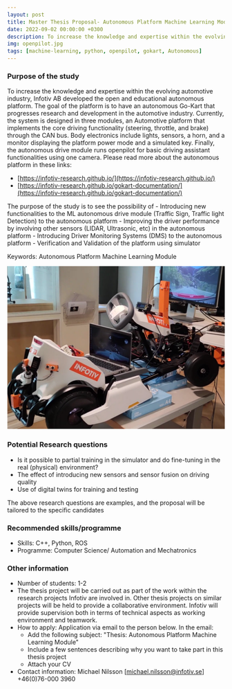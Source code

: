 ```yaml
---
layout: post
title: Master Thesis Proposal- Autonomous Platform Machine Learning Module
date: 2022-09-02 00:00:00 +0300
description: To increase the knowledge and expertise within the evolving automotive industry, Infotiv AB developed the open and educational autonomous platform. The goal of the platform is to have an autonomous Go-Kart that progresses research and development in the automotive industry.
img: openpilot.jpg
tags: [machine-learning, python, openpilot, gokart, Autonomous]
---
```



### Purpose of the study
To increase the knowledge and expertise within the evolving automotive industry, Infotiv AB developed the open and educational autonomous platform. The goal of the platform is to have an autonomous Go-Kart that progresses research and development in the automotive industry.
Currently, the system is designed in three modules, an Automotive platform that implements the core driving functionality (steering, throttle, and brake) through the CAN bus. Body electronics include lights, sensors, a horn, and a monitor displaying the platform power mode and a simulated key. Finally, the autonomous drive module runs openpilot for basic driving assistant functionalities using one camera. Please read more about the autonomous platform in these links:

- [https://infotiv-research.github.io/](https://infotiv-research.github.io/) 
- [https://infotiv-research.github.io/gokart-documentation/](https://infotiv-research.github.io/gokart-documentation/) 


The purpose of the study is to see the possibility of
	- Introducing new functionalities to the ML autonomous drive module (Traffic Sign, Traffic light Detection) to the autonomous platform
	- Improving the driver performance by involving other sensors (LIDAR, Ultrasonic, etc) in the autonomous platform
	- Introducing Driver Monitoring Systems (DMS) to the autonomous platform
	- Verification and Validation of the platform using simulator

Keywords: Autonomous Platform Machine Learning Module

![GoKart autonomous platform](/assets/img/gokart-ml.png)


### Potential Research questions

 - Is it possible to partial training in the simulator and do fine-tuning in the real (physical) environment?
 - The effect of introducing new sensors and sensor fusion on driving quality
 - Use of digital twins for training and testing

The above research questions are examples, and the proposal will be tailored to the specific candidates

### Recommended skills/programme
 - Skills: C++, Python, ROS
 - Programme: Computer Science/ Automation and Mechatronics

### Other information
 - Number of students: 1-2
 - The thesis project will be carried out as part of the work within the research projects Infotiv are involved in. Other thesis projects on similar projects will be held to provide a collaborative environment. Infotiv will provide supervision both in terms of technical aspects as working environment and teamwork.
 - How to apply: Application via email to the person below. In the email:
     * Add the following subject: "Thesis: Autonomous Platform Machine Learning Module"
     * Include a few sentences describing why you want to take part in this thesis project
     * Attach your CV
 - Contact information: Michael Nilsson [michael.nilsson@infotiv.se] +46(0)76-000 3960
